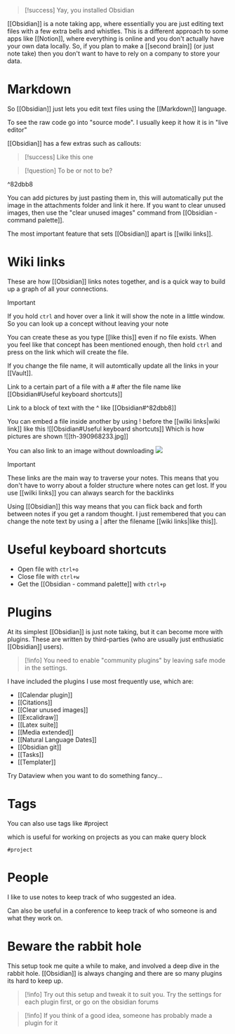 > [!success] 
>  Yay, you installed Obsidian

[[Obsidian]] is a note taking app, where essentially you are just editing text files with a few extra bells and whistles. This is a different approach to some apps like [[Notion]], where everything is online and you don't actually have your own data locally. So, if you plan to make a [[second brain]] (or just note take) then you don't want to have to rely on a company to store your data.

# Markdown

So [[Obsidian]] just lets you edit text files using the [[Markdown]] language.

To see the raw code go into "source mode". I usually keep it how it is in "live editor"

[[Obsidian]] has a few extras such as callouts:

> [!success] 
> Like this one

> [!question] 
> To be or not to be?

^82dbb8

You can add pictures by just pasting them in, this will automatically put the image in the attachments folder and link it here. If you want to clear unused images, then use the "clear unused images" command from [[Obsidian - command palette]].

The most important feature that sets [[Obsidian]] apart is [[wilki links]].

# Wiki links

These are how [[Obsidian]] links notes together, and is a quick way to build up a graph of all your connections.

> [!important] 
> If you hold `ctrl` and hover over a link it will show the note in a little window. So you can look up a concept without leaving your note

You can create these as you type [[like this]] even if no file exists. When you feel like that concept has been mentioned enough, then hold `ctrl` and press on the link which will create the file.

If you change the file name, it will automtically update all the links in your [[Vault]].

Link to a certain part of a file with a # after the file name like [[Obsidian#Useful keyboard shortcuts]]

Link to a block of text with the ^ like [[Obsidian#^82dbb8]]

You can embed a file inside another by using ! before the [[wilki links|wiki link]] like this ![[Obsidian#Useful keyboard shortcuts]]
Which is how pictures are shown ![[th-390968233.jpg]]

You can also link to an image without downloading ![](https://external-content.duckduckgo.com/iu/?u=https%3A%2F%2Ftse1.mm.bing.net%2Fth%3Fid%3DOIP.Dctg6F6CYvLoasIBLe4TvAHaCe%26pid%3DApi&f=1&ipt=d0ae2db9a6defd58fd5fd3e86320503662c405f523be54c53c4d99eef25c10bc&ipo=images)

> [!important] 
> These links are the main way to traverse your notes. This means that you don't have to worry about a folder structure where notes can get lost. If you use [[wilki links]] you can always search for the backlinks

Using [[Obsidian]] this way means that you can flick back and forth between notes if you get a random thought. I just remembered that you can change the note text by using a | after the filename [[wiki links|like this]].

# Useful keyboard shortcuts

- Open file with `ctrl+o`
- Close file with `ctrl+w`
- Get the [[Obsidian - command palette]] with `ctrl+p`

# Plugins
At its simplest [[Obsidian]] is just note taking, but it can become more with plugins. These are written by third-parties (who are usually just enthusiatic [[Obsidian]] users). 

> [!info] 
> You need to enable "community plugins" by leaving safe mode in the settings.

I have included the plugins I use most frequently use, which are:
- [[Calendar plugin]]
- [[Citations]]
- [[Clear unused images]]
- [[Excalidraw]]
- [[Latex suite]]
- [[Media extended]]
- [[Natural Language Dates]]
- [[Obsidian git]]
- [[Tasks]]
- [[Templater]]

Try Dataview when you want to do something fancy...

# Tags

You can also use tags like #project

which is useful for working on projects as you can make  query block

```query
#project 
```

# People

I like to use notes to keep track of who suggested an idea.

Can also be useful in a conference to keep track of who someone is and what they work on.

# Beware the rabbit hole

This setup took me quite a while to make, and involved a deep dive in the rabbit hole. [[Obsidian]] is always changing and there are so many plugins its hard to keep up.

> [!info] 
> Try out this setup and tweak it to suit you. Try the settings for each plugin first, or go on the obsidian forums

> [!info] 
> If you think of a good idea, someone has probably made a plugin for it

